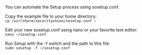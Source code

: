 You can automate the Setup process using sosetup.conf.

Copy the example file to your home directory:  
```cp /usr/share/securityonion/sosetup.conf ~```

Edit your new sosetup.conf using nano or your favorite text editor:  
```nano ~/sosetup.conf```

Run Setup with the -f switch and the path to this file:  
```sudo sosetup -f ~/sosetup.conf```
